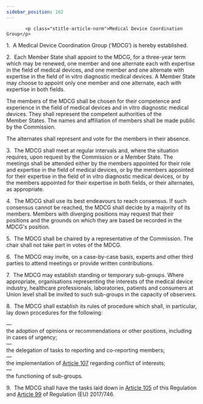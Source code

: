 ```yaml
---
sidebar_position: 102
---
```

           <p class="stitle-article-norm">Medical Device Coordination Group</p>
   <p class="norm">1.&nbsp;&nbsp;A Medical Device Coordination Group (‘MDCG’) is hereby established.</p>
   <p class="norm">2.&nbsp;&nbsp;Each Member&nbsp;State shall appoint to
 the MDCG, for a three-year term which may be renewed, one member and 
one alternate each with expertise in the field of medical devices, and 
one member and one alternate with expertise in the field of <span class="italics">in vitro</span>
 diagnostic medical devices. A Member&nbsp;State may choose to appoint 
only one member and one alternate, each with expertise in both fields.</p>
   <p class="norm">The members of the MDCG shall be chosen for their competence and experience in the field of medical devices and <span class="italics">in vitro</span>
 diagnostic medical devices. They shall represent the competent 
authorities of the Member&nbsp;States. The names and affiliation of 
members shall be made public by the Commission.</p>
   <p class="norm">The alternates shall represent and vote for the members in their absence.</p>
   <p class="norm">3.&nbsp;&nbsp;The MDCG shall meet at regular 
intervals and, where the situation requires, upon request by the 
Commission or a Member&nbsp;State. The meetings shall be attended either
 by the members appointed for their role and expertise in the field of 
medical devices, or by the members appointed for their expertise in the 
field of <span class="italics">in vitro</span> diagnostic medical 
devices, or by the members appointed for their expertise in both fields,
 or their alternates, as appropriate.</p>
   <p class="norm">4.&nbsp;&nbsp;The MDCG shall use its best endeavours 
to reach consensus. If such consensus cannot be reached, the MDCG shall 
decide by a majority of its members. Members with diverging positions 
may request that their positions and the grounds on which they are based
 be recorded in the MDCG's position.</p>
   <p class="norm">5.&nbsp;&nbsp;The MDCG shall be chaired by a 
representative of the Commission. The chair shall not take part in votes
 of the MDCG.</p>
   <p class="norm">6.&nbsp;&nbsp;The MDCG may invite, on a case-by-case 
basis, experts and other third parties to attend meetings or provide 
written contributions.</p>
   <p class="norm">7.&nbsp;&nbsp;The MDCG may establish standing or 
temporary sub-groups. Where appropriate, organisations representing the 
interests of the medical device industry, healthcare professionals, 
laboratories, patients and consumers at Union level shall be invited to 
such sub-groups in the capacity of observers.</p>
   <p class="norm">8.&nbsp;&nbsp;The MDCG shall establish its rules of procedure which shall, in particular, lay down procedures for the following:</p>
   <div class="grid-container grid-list">
      <div class="list grid-list-column-1">
         <span>—&nbsp;</span>
      </div>
      <div class="grid-list-column-2">
         <div class="list">the adoption of opinions or recommendations or other positions, including in cases of urgency;</div>
      </div>
   </div>
   <div class="grid-container grid-list">
      <div class="list grid-list-column-1">
         <span>—&nbsp;</span>
      </div>
      <div class="grid-list-column-2">
         <div class="list">the delegation of tasks to reporting and co-reporting members;</div>
      </div>
   </div>
   <div class="grid-container grid-list">
      <div class="list grid-list-column-1">
         <span>—&nbsp;</span>
      </div>
      <div class="grid-list-column-2">
         <div class="list">the implementation of <a href='../CHAPTER VIII/Article 107 - Conflict of interests'> Article 107</a> regarding conflict of interests;</div>
      </div>
   </div>
   <div class="grid-container grid-list">
      <div class="list grid-list-column-1">
         <span>—&nbsp;</span>
      </div>
      <div class="grid-list-column-2">
         <div class="list">the functioning of sub-groups.</div>
      </div>
   </div>
   <p class="norm">9.&nbsp;&nbsp;The MDCG shall have the tasks laid down
 in <a href='../CHAPTER VIII/Article 105 - Tasks of the MDCG'> Article 105</a> of this Regulation and <a href='../CHAPTER VII/Article 99 - Good administrative practice'> Article 99</a> of 
Regulation (EU)&nbsp;2017/746.</p>